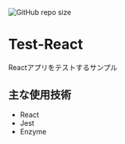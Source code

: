 ![GitHub repo size](https://img.shields.io/github/repo-size/TakaShinoda/Test-React)
# Test-React
Reactアプリをテストするサンプル

## 主な使用技術
- React
- Jest
- Enzyme

